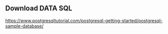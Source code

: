 ## Download DATA SQL
https://www.postgresqltutorial.com/postgresql-getting-started/postgresql-sample-database/
